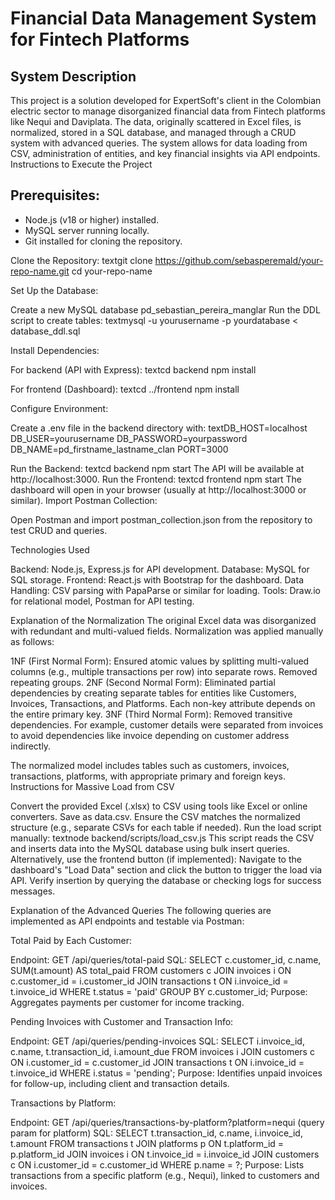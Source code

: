 # Financial Data Management System for Fintech Platforms
## System Description

This project is a solution developed for ExpertSoft's client in the Colombian electric sector to manage disorganized financial data from Fintech platforms like Nequi and Daviplata. The data, originally scattered in Excel files, is normalized, stored in a SQL database, and managed through a CRUD system with advanced queries. The system allows for data loading from CSV, administration of entities, and key financial insights via API endpoints.
Instructions to Execute the Project

## Prerequisites:

- Node.js (v18 or higher) installed.
- MySQL server running locally.
- Git installed for cloning the repository.


Clone the Repository:
textgit clone https://github.com/sebasperemald/your-repo-name.git
cd your-repo-name

Set Up the Database:

Create a new MySQL database pd_sebastian_pereira_manglar
Run the DDL script to create tables:
textmysql -u yourusername -p yourdatabase < database_ddl.sql



Install Dependencies:

For backend (API with Express):
textcd backend
npm install

For frontend (Dashboard):
textcd ../frontend
npm install



Configure Environment:

Create a .env file in the backend directory with:
textDB_HOST=localhost
DB_USER=yourusername
DB_PASSWORD=yourpassword
DB_NAME=pd_firstname_lastname_clan
PORT=3000



Run the Backend:
textcd backend
npm start
The API will be available at http://localhost:3000.
Run the Frontend:
textcd frontend
npm start
The dashboard will open in your browser (usually at http://localhost:3000 or similar).
Import Postman Collection:

Open Postman and import postman_collection.json from the repository to test CRUD and queries.



Technologies Used

Backend: Node.js, Express.js for API development.
Database: MySQL for SQL storage.
Frontend: React.js with Bootstrap for the dashboard.
Data Handling: CSV parsing with PapaParse or similar for loading.
Tools: Draw.io for relational model, Postman for API testing.

Explanation of the Normalization
The original Excel data was disorganized with redundant and multi-valued fields. Normalization was applied manually as follows:

1NF (First Normal Form): Ensured atomic values by splitting multi-valued columns (e.g., multiple transactions per row) into separate rows. Removed repeating groups.
2NF (Second Normal Form): Eliminated partial dependencies by creating separate tables for entities like Customers, Invoices, Transactions, and Platforms. Each non-key attribute depends on the entire primary key.
3NF (Third Normal Form): Removed transitive dependencies. For example, customer details were separated from invoices to avoid dependencies like invoice depending on customer address indirectly.

The normalized model includes tables such as customers, invoices, transactions, platforms, with appropriate primary and foreign keys.
Instructions for Massive Load from CSV

Convert the provided Excel (.xlsx) to CSV using tools like Excel or online converters. Save as data.csv.
Ensure the CSV matches the normalized structure (e.g., separate CSVs for each table if needed).
Run the load script manually:
textnode backend/scripts/load_csv.js
This script reads the CSV and inserts data into the MySQL database using bulk insert queries.
Alternatively, use the frontend button (if implemented): Navigate to the dashboard's "Load Data" section and click the button to trigger the load via API.
Verify insertion by querying the database or checking logs for success messages.

Explanation of the Advanced Queries
The following queries are implemented as API endpoints and testable via Postman:

Total Paid by Each Customer:

Endpoint: GET /api/queries/total-paid
SQL: SELECT c.customer_id, c.name, SUM(t.amount) AS total_paid FROM customers c JOIN invoices i ON c.customer_id = i.customer_id JOIN transactions t ON i.invoice_id = t.invoice_id WHERE t.status = 'paid' GROUP BY c.customer_id;
Purpose: Aggregates payments per customer for income tracking.


Pending Invoices with Customer and Transaction Info:

Endpoint: GET /api/queries/pending-invoices
SQL: SELECT i.invoice_id, c.name, t.transaction_id, i.amount_due FROM invoices i JOIN customers c ON i.customer_id = c.customer_id JOIN transactions t ON i.invoice_id = t.invoice_id WHERE i.status = 'pending';
Purpose: Identifies unpaid invoices for follow-up, including client and transaction details.


Transactions by Platform:

Endpoint: GET /api/queries/transactions-by-platform?platform=nequi (query param for platform)
SQL: SELECT t.transaction_id, c.name, i.invoice_id, t.amount FROM transactions t JOIN platforms p ON t.platform_id = p.platform_id JOIN invoices i ON t.invoice_id = i.invoice_id JOIN customers c ON i.customer_id = c.customer_id WHERE p.name = ?;
Purpose: Lists transactions from a specific platform (e.g., Nequi), linked to customers and invoices.
